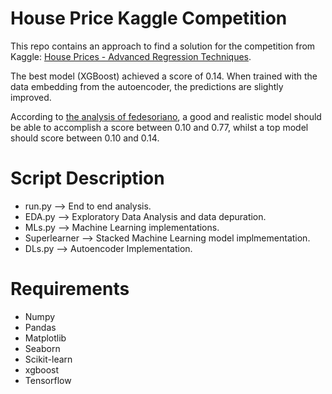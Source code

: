 # House Price Kaggle Competition
This repo contains an approach to find a solution for the competition from Kaggle: [House Prices - Advanced Regression Techniques](https://www.kaggle.com/competitions/house-prices-advanced-regression-techniques/overview).

The best model (XGBoost) achieved a score of 0.14. When trained with the data embedding from the autoencoder, the predictions are slightly improved. 

According to [the analysis of fedesoriano](https://www.kaggle.com/code/fedesoriano/house-prices-what-s-a-good-score#4.2.-Model-fitting), a good and realistic model should be able to 
accomplish a score between 0.10 and 0.77, whilst a top model should score between 0.10 and 0.14.

# Script Description
* run.py --> End to end analysis.
* EDA.py --> Exploratory Data Analysis and data depuration.
* MLs.py --> Machine Learning implementations.
* Superlearner --> Stacked Machine Learning model implmementation.
* DLs.py --> Autoencoder Implementation.

# Requirements
* Numpy
* Pandas
* Matplotlib
* Seaborn
* Scikit-learn
* xgboost
* Tensorflow
